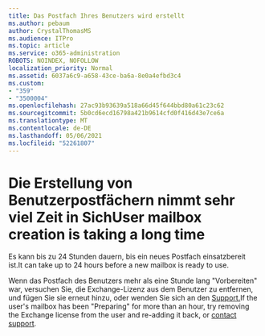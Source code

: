 ```yaml
---
title: Das Postfach Ihres Benutzers wird erstellt
ms.author: pebaum
author: CrystalThomasMS
ms.audience: ITPro
ms.topic: article
ms.service: o365-administration
ROBOTS: NOINDEX, NOFOLLOW
localization_priority: Normal
ms.assetid: 6037a6c9-a658-43ce-ba6a-8e0a4efbd3c4
ms.custom:
- "359"
- "3500004"
ms.openlocfilehash: 27ac93b93639a518a66d45f644bbd80a61c23c62
ms.sourcegitcommit: 5b0cd6ecd16798a421b9614cfd0f416d43e7ce6a
ms.translationtype: MT
ms.contentlocale: de-DE
ms.lasthandoff: 05/06/2021
ms.locfileid: "52261807"
---
```

# <a name="user-mailbox-creation-is-taking-a-long-time"></a><span data-ttu-id="6b3a6-102">Die Erstellung von Benutzerpostfächern nimmt sehr viel Zeit in Sich</span><span class="sxs-lookup"><span data-stu-id="6b3a6-102">User mailbox creation is taking a long time</span></span>

<span data-ttu-id="6b3a6-103">Es kann bis zu 24 Stunden dauern, bis ein neues Postfach einsatzbereit ist.</span><span class="sxs-lookup"><span data-stu-id="6b3a6-103">It can take up to 24 hours before a new mailbox is ready to use.</span></span>
  
<span data-ttu-id="6b3a6-104">Wenn das Postfach des Benutzers mehr als eine Stunde lang "Vorbereiten" war, versuchen Sie, die Exchange-Lizenz aus dem Benutzer zu entfernen, und fügen Sie sie erneut hinzu, oder wenden Sie sich an den [Support.](/microsoft-365/admin/contact-support-for-business-products?tabs=online)</span><span class="sxs-lookup"><span data-stu-id="6b3a6-104">If the user's mailbox has been "Preparing" for more than an hour, try removing the Exchange license from the user and re-adding it back, or [contact support](/microsoft-365/admin/contact-support-for-business-products?tabs=online).</span></span>
